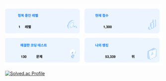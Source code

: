 ![PROGRAMMERS](https://github.com/an-noying/github-programmers-rank/blob/master/lib/result.svg)

[![Solved.ac Profile](http://mazassumnida.wtf/api/v2/generate_badge?boj=annoying_kr)](https://solved.ac/annoying_kr/)

